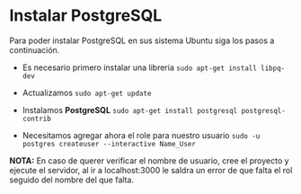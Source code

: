 # Instalar PostgreSQL
Para poder instalar PostgreSQL en sus sistema Ubuntu siga los pasos a continuación.

*   Es necesario primero instalar una libreria ```sudo apt-get install libpq-dev```

*   Actualizamos ```sudo apt-get update```

*   Instalamos **PostgreSQL** ```sudo apt-get install postgresql postgresql-contrib```

*   Necesitamos agregar ahora el role para nuestro usuario ```sudo -u postgres createuser --interactive Name_User```

**NOTA:** En caso de querer verificar el nombre de usuario, cree el proyecto y ejecute el servidor, al ir a localhost:3000 le saldra un error de que falta el rol seguido del nombre del que falta.